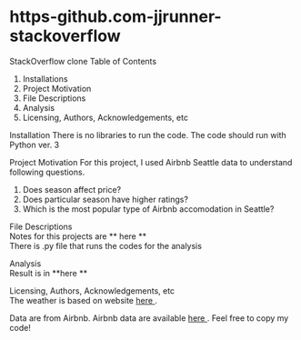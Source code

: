 # https-github.com-jjrunner-stackoverflow
StackOverflow clone
Table of Contents
1. Installations 
2. Project Motivation
3. File Descriptions
4. Analysis
5. Licensing, Authors, Acknowledgements, etc

Installation
There is no libraries to run the code. The code should run with Python ver. 3

Project Motivation
For this project, I used Airbnb Seattle data to understand following questions.
1. Does season affect price?
2. Does particular season have higher ratings?
3. Which is the most popular type of Airbnb accomodation in Seattle?

File Descriptions <br>
Notes for this projects are ** here ** <br>
There is .py file that runs the codes for the analysis

Analysis <br>
Result is in **here **

Licensing, Authors, Acknowledgements, etc <br>
The weather is based on website <A HREF="https://weather-and-climate.com/average-monthly-precipitation-Rainfall-inches,seattle,United-States-of-America">here </A>. 

Data are from Airbnb. 
Airbnb data are available <A HREF="https://www.kaggle.com/datasets/airbnb/seattle">here </A>.
Feel free to copy my code!
